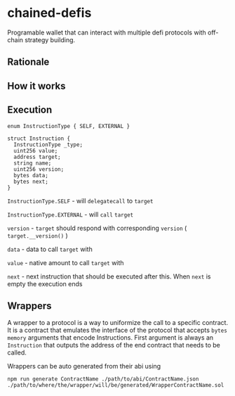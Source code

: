 # chained-defis

Programable wallet that can interact with multiple defi protocols with off-chain strategy building.

## Rationale

## How it works

## Execution

```solidity
enum InstructionType { SELF, EXTERNAL }
  
struct Instruction {
  InstructionType _type;
  uint256 value;
  address target;
  string name;
  uint256 version;
  bytes data;
  bytes next;
}

```

`InstructionType.SELF` - will `delegatecall` to `target`

`InstructionType.EXTERNAL` - will `call` `target`

`version` - `target` should respond with corresponding `version` ( `target.__version()` )

`data` - data to call `target` with

`value` - native amount to call `target` with

`next` - next instruction that should be executed after this. When `next` is empty the execution ends


## Wrappers

A wrapper to a protocol is a way to uniformize the call to a specific contract.
It is a contract that emulates the interface of the protocol that accepts `bytes memory` arguments that encode Instructions.
First argument is always an `Instruction` that outputs the address of the end contract that needs to be called.

Wrappers can be auto generated from their abi using

`npm run generate ContractName ./path/to/abi/ContractName.json ./path/to/where/the/wrapper/will/be/generated/WrapperContractName.sol`


